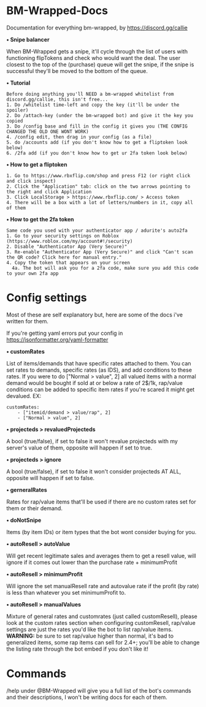 # BM-Wrapped-Docs
Documentation for everything bm-wrapped, by https://discord.gg/callie

**• Snipe balancer**

When BM-Wrapped gets a snipe, it'll cycle through the list of users with functioning flipTokens and check who would want the deal. 
The user closest to the top of the (purchase) queue will get the snipe, if the snipe is successful they'll be moved to the bottom of the queue.

**• Tutorial**
```
Before doing anything you'll NEED a bm-wrapped whitelist from discord.gg/callie, this isn't free...
1. Do /whitelist time-left and copy the key (it'll be under the spoiler)
2. Do /attach-key (under the bm-wrapped bot) and give it the key you copied
3. Do /config base and fill in the config it gives you (THE CONFIG CHANGED THE OLD ONE WONT WORK)
4. /config edit, then drag in your config (as a file)
5. do /accounts add (if you don't know how to get a fliptoken look below)
6. /2fa add (if you don't know how to get ur 2fa token look below)
```

**• How to get a fliptoken**
```
1. Go to https://www.rbxflip.com/shop and press F12 (or right click and click inspect)
2. Click the "Application" tab: click on the two arrows pointing to the right and click Application 
3. Click LocalStorage > https://www.rbxflip.com/ > Access token
4. There will be a box with a lot of letters/numbers in it, copy all of them
```

**• How to get the 2fa token**
```
Same code you used with your authenticator app / adurite's auto2fa
1. Go to your security settings on Roblox (https://www.roblox.com/my/account#!/security)
2. Disable "Authenticator App (Very Secure)"
3. Re-enable "Authenticator App (Very Secure)" and click "Can't scan the QR code? Click here for manual entry."
4. Copy the token that appears on your screen
  4a. The bot will ask you for a 2fa code, make sure you add this code to your own 2fa app
```

# Config settings
Most of these are self explanatory but, here are some of the docs i've written for them.

If you're getting yaml errors put your config in https://jsonformatter.org/yaml-formatter

 **• customRates**

List of items/demands that have specific rates attached to them. You can set rates to demands, specific rates (as IDS),
and add conditions to these rates. If you were to do ["Normal > value", 2] all valued items with a normal demand would
be bought if sold at or below a rate of 2$/1k, rap/value conditions can be added to specific item rates if you're scared it might get devalued.
EX:
```
customRates:
    - ["itemid/demand > value/rap", 2]
    - ["Normal > value", 2]
```

**• projecteds > revaluedProjecteds**

A bool (true/false), if set to false it won't revalue projecteds with my server's value of them, opposite will happen if set to true.

**• projecteds > ignore**

A bool (true/false), if set to false it won't consider projecteds AT ALL, opposite will happen if set to false.

**• gerneralRates**

Rates for rap/value items that'll be used if there are no custom rates set for them or their demand.

**• doNotSnipe**

Items (by item IDs) or item types that the bot wont consider buying for you.

**• autoResell > autoValue**

Will get recent legitimate sales and averages them to get a resell value, will ignore if it comes out lower than the purchase rate + minimumProfit

**• autoResell > minimumProfit**

Will ignore the set manualResell rate and autovalue rate if the profit (by rate) is less than whatever you set minimumProfit to.

**• autoResell > manualValues**

Mixture of general rates and customrates (just called customResell), please look at the custom rates section when configuring customResell, rap/value settings are just the rates you'd like the bot to list rap/value items. **WARNING:** be sure to set rap/value higher than normal, it's bad to generalized items, some rap items can sell for 2.4+; you'll be able to change the listing rate through the bot embed if you don't like it!

# Commands

/help under @BM-Wrapped will give you a full list of the bot's commands and their descriptions, I won't be writing docs for each of them.

